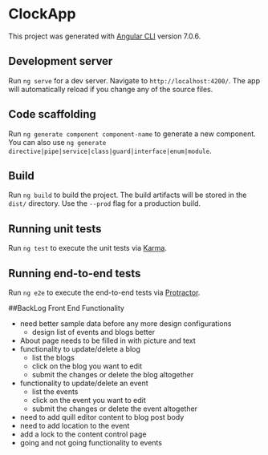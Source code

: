 # ClockApp

This project was generated with [Angular CLI](https://github.com/angular/angular-cli) version 7.0.6.

## Development server

Run `ng serve` for a dev server. Navigate to `http://localhost:4200/`. The app will automatically reload if you change any of the source files.

## Code scaffolding

Run `ng generate component component-name` to generate a new component. You can also use `ng generate directive|pipe|service|class|guard|interface|enum|module`.

## Build

Run `ng build` to build the project. The build artifacts will be stored in the `dist/` directory. Use the `--prod` flag for a production build.

## Running unit tests

Run `ng test` to execute the unit tests via [Karma](https://karma-runner.github.io).

## Running end-to-end tests

Run `ng e2e` to execute the end-to-end tests via [Protractor](http://www.protractortest.org/).

##BackLog
Front End Functionality
- need better sample data before any more design configurations
    - design list of events and blogs better
- About page needs to be filled in with picture and text
- functionality to update/delete a blog
    - list the blogs
    - click on the blog you want to edit 
    - submit the changes or delete the blog altogether
- functionality to update/delete an event
    - list the events
    - click on the event you want to edit 
    - submit the changes or delete the event altogether
- need to add quill editor content to blog post body 
- need to add location to the event
- add a lock to the content control page 
- going and not going functionality to events





